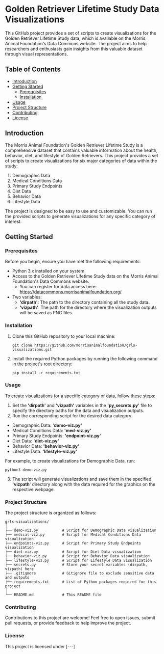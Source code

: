 # Golden Retriever Lifetime Study Data Visualizations
This GitHub project provides a set of scripts to create visualizations for the Golden Retriever Lifetime Study data, which is available on the Morris Animal Foundation's Data Commons website.
The project aims to help researchers and enthusiasts gain insights from this valuable dataset through visual representations.

## Table of Contents
* [Introduction](#introduction)
* [Getting Started](#getting-started)
  * [Prerequisites](#prerequisites)
  * [Installation](#installation)
* [Usage](#usage)
* [Project Structure](#project-structure)
* [Contributing](#contributing)
* [License](#license)

## Introduction
The Morris Animal Foundation's Golden Retriever Lifetime Study is a comprehensive dataset that contains valuable information about the health, behavior, diet, and lifestyle of Golden Retrievers. This project provides a set of scripts to create visualizations for six major categories of data within the study:

1. Demographic Data
2. Medical Conditions Data
3. Primary Study Endpoints
4. Diet Data
5. Behavior Data
6. Lifestyle Data

The project is designed to be easy to use and customizable. You can run the provided scripts to generate visualizations for any specific category of interest.

## Getting Started
### Prerequisites
Before you begin, ensure you have met the following requirements:
* Python 3.x installed on your system.
* Access to the Golden Retriever Lifetime Study data on the Morris Animal Foundation's Data Commons website.
  * You can register for data access here: https://datacommons.morrisanimalfoundation.org/
* Two variables:
  * __'dirpath'__: The path to the directory containing all the study data.
  * __'vizpath'__: The path for the directory where the visualization outputs will be saved as PNG files.

### Installation
1. Clone this GitHub repository to your local machine:
    ```
   git clone https://github.com/morrisanimalfoundation/grls-visualizations.git
    ```
2. Install the required Python packages by running the following command in the project's root directory:
    ```
   pip install -r requirements.txt
   ```

### Usage
To create visualizations for a specific category of data, follow these steps:

1. Set the __'dirpath'__ and __'vizpath'__ variables in the __'py_secrets.py'__ file to specify the directory paths for the data and visualization outputs. 
2. Run the corresponding script for the desired data category:
 * Demographic Data: __'demo-viz.py'__
 * Medical Conditions Data: __'med-viz.py'__
 * Primary Study Endpoints: __'endpoint-viz.py'__
 * Diet Data: __'diet-viz.py'__
 * Behavior Data: __'behavior-viz.py'__
 * Lifestyle Data: __'lifestyle-viz.py'__

For example, to create visualizations for Demographic Data, run:
 ```
 python3 demo-viz.py
 ```
3. The script will generate visualizations and save them in the specified __'vizpath'__ directory along with the data required for the graphics on the respective webpage.

### Project Structure
The project structure is organized as follows:
```
grls-visualizations/
│
├── demo-viz.py           # Script for Demographic Data visualization
├── medical-viz.py        # Script for Medical Conditions Data visualization
├── endpoints-viz.py      # Script for Primary Study Endpoints visualization
├── diet-viz.py           # Script for Diet Data visualization
├── behavior-viz.py       # Script for Behavior Data visualization
├── lifestyle-viz.py      # Script for Lifestyle Data visualization
├── secrets.py            # Store your secret variables (dirpath, vizpath) here
├── .gitignore            # Gitignore file to exclude sensitive data and outputs
├── requirements.txt      # List of Python packages required for this project
│
└── README.md             # This README file
```

### Contributing
Contributions to this project are welcome! Feel free to open issues, submit pull requests, or provide feedback to help improve the project.

### License
This project is licensed under [---]